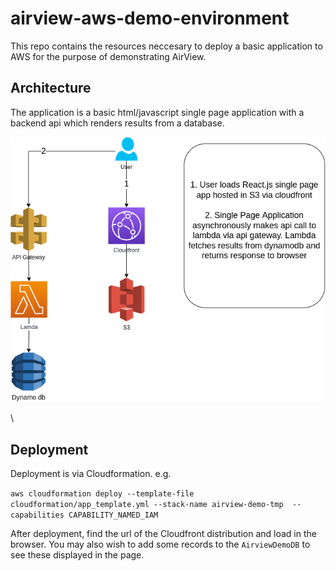 # airview-aws-demo-environment

This repo contains the resources neccesary to deploy a basic application to AWS for the purpose of demonstrating AirView.

## Architecture

The application is a basic html/javascript single page application with a backend api which renders results from a database.

 ![](architecture.png)

\
## Deployment

Deployment is via Cloudformation. e.g.

`aws cloudformation deploy --template-file cloudformation/app_template.yml --stack-name airview-demo-tmp  --capabilities CAPABILITY_NAMED_IAM`

After deployment, find the url of the Cloudfront distribution and load in the browser. You may also wish to add some records to the `AirviewDemoDB` to see these displayed in the page.
